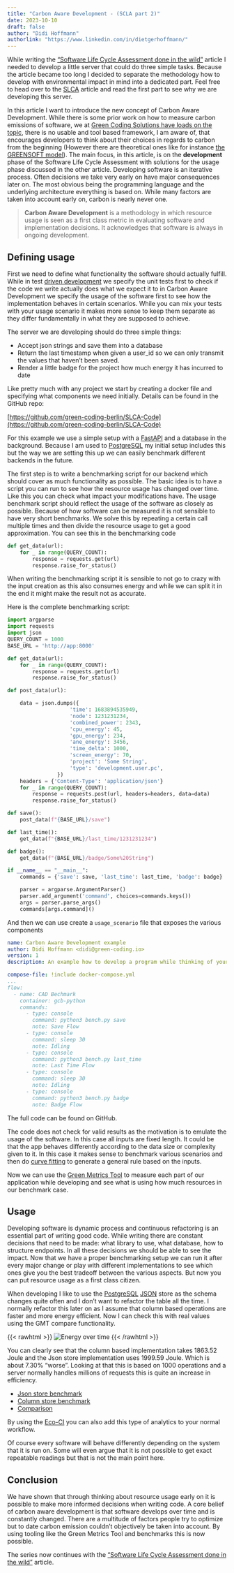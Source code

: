 ```yaml
---
title: "Carbon Aware Development - (SCLA part 2)"
date: 2023-10-10
draft: false
author: "Didi Hoffmann"
authorlink: "https://www.linkedin.com/in/dietgerhoffmann/"
---
```


While writing the [“Software Life Cycle Assessment done in the wild”](/blog/software-life-cycle-assessment/) article I needed to develop a little server that could do three simple tasks. Because the article became too long I decided to separate the methodology how to develop with environmental impact in mind into a dedicated part. Feel free to head over to the [SLCA](/blog/software-life-cycle-assessment/) article and read the first part to see why we are developing this server.

In this article I want to introduce the new concept of Carbon Aware Development. While there is some prior work on how to measure carbon emissions of software, we at [Green Coding Solutions have loads on the topic](https://www.green-coding.io/blog/), there is no usable and tool based framework, I am aware of, that encourages developers to think about their choices in regards to carbon from the beginning (However there are theoretical ones like for instance [the GREENSOFT model](https://www.umwelt-campus.de/fileadmin/Umwelt-Campus/Greensoft/The_GREENSOFT_Model_A_reference_model_fo.pdf)). The main focus, in this article, is on the **development** phase of the Software Life Cycle Assessment with solutions for the usage phase discussed in the other article. Developing software is an iterative process. Often decisions we take very early on have major consequences later on. The most obvious being the programming language and the underlying architecture everything is based on. While many factors are taken into account early on, carbon is nearly never one.

> **Carbon Aware Development** is a methodology in which resource usage is seen as a first class metric in evaluating software and implementation decisions. It acknowledges that software is always in ongoing development.
>

## Defining usage

First we need to define what functionality the software should actually fulfill. While in test [driven development](https://en.wikipedia.org/wiki/Test-driven_development) we specify the unit tests first to check if the code we write actually does what we expect it to in Carbon Aware Development we specify the usage of the software first to see how the implementation behaves in certain scenarios. While you can mix your tests with your usage scenario it makes more sense to keep them separate as they differ fundamentally in what they are supposed to achieve.

The server we are developing should do three simple things:

- Accept json strings and save them into a database
- Return the last timestamp when given a user_id so we can only transmit the values that haven’t been saved.
- Render a little badge for the project how much energy it has incurred to date

Like pretty much with any project we start by creating a docker file and specifying what components we need initially. Details can be found in the GitHub repo:

[https://github.com/green-coding-berlin/SLCA-Code](https://github.com/green-coding-berlin/SLCA-Code)

For this example we use a simple setup with a [FastAPI](https://fastapi.tiangolo.com/) and a database in the background. Because I am used to [PostgreSQL](https://www.postgresql.org/) my initial setup includes this but the way we are setting this up we can easily benchmark different backends in the future.

The first step is to write a benchmarking script for our backend which should cover as much functionality as possible. The basic idea is to have a script you can run to see how the resource usage has changed over time. Like this you can check what impact your modifications have. The usage benchmark script should reflect the usage of the software as closely as possible. Because of how software can be measured it is not sensible to have very short benchmarks. We solve this by repeating a certain call multiple times and then divide the resource usage to get a good approximation. You can see this in the benchmarking code

```python
def get_data(url):
    for _ in range(QUERY_COUNT):
        response = requests.get(url)
        response.raise_for_status()
```

When writing the benchmarking script it is sensible to not go to crazy with the input creation as this also consumes energy and while we can split it in the end it might make the result not as accurate.

Here is the complete benchmarking script:

```python
import argparse
import requests
import json
QUERY_COUNT = 1000
BASE_URL = 'http://app:8000'

def get_data(url):
    for _ in range(QUERY_COUNT):
        response = requests.get(url)
        response.raise_for_status()

def post_data(url):

    data = json.dumps({
                    'time': 1683894535949,
                    'node': 1231231234,
                    'combined_power': 2343,
                    'cpu_energy': 45,
                    'gpu_energy': 234,
                    'ane_energy': 3456,
                    'time_delta': 1000,
                    'screen_energy': 70,
                    'project': 'Some String',
                    'type': 'development.user.pc',
                })
    headers = {'Content-Type': 'application/json'}
    for _ in range(QUERY_COUNT):
        response = requests.post(url, headers=headers, data=data)
        response.raise_for_status()

def save():
    post_data(f"{BASE_URL}/save")

def last_time():
    get_data(f"{BASE_URL}/last_time/1231231234")

def badge():
    get_data(f"{BASE_URL}/badge/Some%20String")

if __name__ == "__main__":
    commands = {'save': save, 'last_time': last_time, 'badge': badge}

    parser = argparse.ArgumentParser()
    parser.add_argument('command', choices=commands.keys())
    args = parser.parse_args()
    commands[args.command]()
```

And then we can use create a `usage_scenario` file that exposes the various components

```yaml
name: Carbon Aware Development example
author: Didi Hoffmann <didi@green-coding.io>
version: 1
description: An example how to develop a program while thinking of your environmental impact

compose-file: !include docker-compose.yml
...
flow:
  - name: CAD Bechmark
    container: gcb-python
    commands:
      - type: console
        command: python3 bench.py save
        note: Save Flow
      - type: console
        command: sleep 30
        note: Idling
      - type: console
        command: python3 bench.py last_time
        note: Last Time Flow
      - type: console
        command: sleep 30
        note: Idling
      - type: console
        command: python3 bench.py badge
        note: Badge Flow
```

The full code can be found on GitHub.

The code does not check for valid results as the motivation is to emulate the usage of the software. In this case all inputs are fixed length. It could be that the app behaves differently according to the data size or complexity given to it. In this case it makes sense to benchmark various scenarios and then do [curve fitting](https://en.wikipedia.org/wiki/Curve_fitting) to generate a general rule based on the inputs.

Now we can use the [Green Metrics Tool](https://www.green-coding.io/projects/green-metrics-tool/) to measure each part of our application while developing and see what is using how much resources in our benchmark case.

## Usage

Developing software is dynamic process and continuous refactoring is an essential part of writing good code. While writing there are constant decisions that need to be made: what library to use, what database, how to structure endpoints. In all these decisions we should be able to see the impact. Now that we have a proper benchmarking setup we can run it after every major change or play with different implementations to see which ones give you the best tradeoff between the various aspects. But now you can put resource usage as a first class citizen.

When developing I like to use the [PostgreSQL](https://www.postgresql.org/) [JSON](https://www.postgresql.org/docs/9.5/functions-json.html) store as the schema changes quite often and I don’t want to refactor the table all the time. I normally refactor this later on as I assume that column based operations are faster and more energy efficient. Now I can check this with real values using the GMT compare functionality.

{{< rawhtml >}}
<img class="ui big  centered rounded bordered image" src="/img/blog/slca/cad.avif" alt="Energy over time" loading="lazy">
{{< /rawhtml >}}

You can clearly see that the column based implementation takes 1863.52 Joule and the Json store implementation uses 1999.59 Joule. Which is about 7.30% “worse”. Looking at that this is based on 1000 operations and a server normally handles millions of requests this is quite an increase in efficiency.

- [Json store benchmark](https://metrics.green-coding.io/stats.html?id=67715c39-4134-4685-ae42-59262fe076a7)
- [Column store benchmark](https://metrics.green-coding.io/stats.html?id=71353c66-6432-4bf2-b459-5b5d4ed33ed3)
- [Comparison](https://metrics.green-coding.io/compare.html?ids=71353c66-6432-4bf2-b459-5b5d4ed33ed3,67715c39-4134-4685-ae42-59262fe076a7)

By using the [Eco-CI](https://www.green-coding.io/projects/eco-ci/) you can also add this type of analytics to your normal workflow.

Of course every software will behave differently depending on the system that it is run on. Some will even argue that it is not possible to get exact repeatable readings but that is not the main point here.

## Conclusion

We have shown that through thinking about resource usage early on it is possible to make more informed decisions when writing code. A core belief of carbon aware development is that software develops over time and is constantly changed. There are a multitude of factors people try to optimize but to date carbon emission couldn’t objectively be taken into account. By using tooling like the Green Metrics Tool and benchmarks this is now possible.

The series now continues with the [“Software Life Cycle Assessment done in the wild”](/blog/software-life-cycle-assessment/) article.
